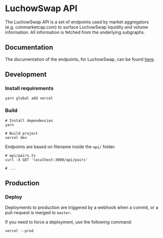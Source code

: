 # LuchowSwap API

The LuchowSwap API is a set of endpoints used by market aggregators (e.g. coinmarketcap.com) to surface LuchowSwap liquidity
and volume information. All information is fetched from the underlying subgraphs.

## Documentation

The documentation of the endpoints, for LuchowSwap, can be found [here](documentation.md).

## Development

### Install requirements

```shell
yarn global add vercel
```

### Build

```shell
# Install dependencies
yarn

# Build project
vercel dev
```

Endpoints are based on filename inside the `api/` folder.

```shell
# api/pairs.ts
curl -X GET 'localhost:3000/api/pairs'

# ...
```

## Production

### Deploy

Deployments to production are triggered by a webhook when a commit, or a pull-request is merged to `master`.

If you need to force a deployment, use the following command:

```shell
vercel --prod
```
